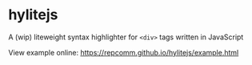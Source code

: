 # hylitejs
A (wip) liteweight syntax highlighter for `<div>` tags written in JavaScript

View example online: https://repcomm.github.io/hylitejs/example.html
